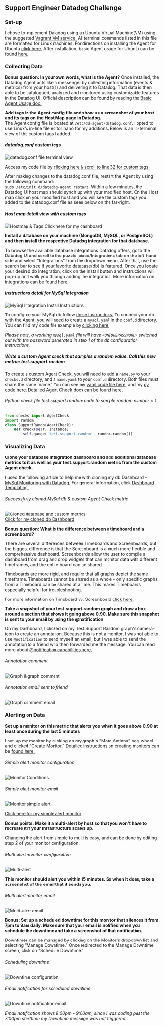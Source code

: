 ## Support Engineer Datadog Challenge   

### Set-up  
I chose to implement Datadog using an Ubuntu Virtual Machine(VM) using the suggested [Vagrant VM service.](https://www.vagrantup.com/intro/getting-started/install.html) All terminal commands listed in this file are formatted for Linux machines. For directions on installing the Agent for Ubuntu [click here.](https://app.datadoghq.com/account/settings#agent/ubuntu) After installation, basic Agent usage for Ubuntu can be found [here.](https://docs.datadoghq.com/guides/basic_agent_usage/ubuntu/)

### Collecting Data  
**Bonus question: In your own words, what is the Agent?** 
Once installed, the Datadog Agent acts like a messenger by collecting information (events & metrics) from your host(s) and delivering it to Datadog. That data is then able to be catalogued, analyzed and monitored using customizable features in the Datadog UI. Official description can be found by reading the [Basic Agent Usage doc.](https://docs.datadoghq.com/guides/basic_agent_usage/)

**Add tags in the Agent config file and show us a screenshot of your host and its tags on the Host Map page in Datadog.**  
The Agent config file is located at `/etc/dd-agent/datadog.conf`.
I opted to use Linux's in-line file editor nano for my additions. Below is an in-terminal view of the custom tags I added.

##### datadog.conf custom tags  
![datadog.conf file terminal view](https://github.com/annnash88/hiring-engineers/blob/master/conf-tags.png?raw=true)  

Access my code file by [clicking here & scroll to line 32 for custom tags.](hiring-engineers/support-engineer-code/datadog.conf)  

After making changes to the datadog.conf file, restart the Agent by using the following command:   
`sudo /etc/init.d/datadog-agent restart`. Within a few minutes, the Datadog UI host map should synch up with your modified host. On the Host map click on your modified host and you will see the custom tags you added to the datadog.conf file as seen below on the far-right.

##### Host map detail view with custom tags 
![Hostmap & Tags](https://github.com/annnash88/hiring-engineers/blob/master/hostmaptags.png?raw=true
)
[Click here for my dashboard](https://app.datadoghq.com/infrastructure/map?fillby=avg%3Acpuutilization&sizeby=avg%3Anometric&groupby=none&nameby=name&nometrichosts=false&tvMode=false&nogrouphosts=false&palette=green_to_orange&paletteflip=false)


**Install a database on your machine (MongoDB, MySQL, or PostgreSQL) and then install the respective Datadog integration for that database.**  

To browse the available database integrations Datadog offers, go to the Datadog UI and scroll to the puzzle-piece/Integrations tab on the left-hand side and select "Integrations" from the dropdown menu. After that, use the search bar to see if your favorite database(db) is featured. Once you locate your desired db integration, click on the install button and instructions will pop-up and walk you through adding the integration. More information on integrations can be found [here.](https://docs.datadoghq.com/integrations)

##### Instructions detail for MySql Integration  
![MySql Integration Install Instructions](https://github.com/annnash88/hiring-engineers/blob/master/mysql-int.png?raw=true)

To configure your MySql db follow [these instructions.](https://docs.datadoghq.com/integrations/mysql/)
To connect your db with the Agent, you will need to create a `mysql.yaml` in the `conf.d` directory. You can find my code file example by [clicking here.](https://github.com/annnash88/hiring-engineers/blob/master/mysql.yaml)

*Please note, a working `mysql.yaml` file will have `<UNIQUEPASSWORD>` switched out with the password generated in step 1 of the db configuration instructions.*

##### Write a custom Agent check that samples a random value. Call this new metric: test.support.random  
To create a custom Agent Check, you will need to add a `name.py` to your `checks.d` directory, and a `name.yaml` to your `conf.d` directory. Both files must share the same 'name.' You can see my [yaml code file here](https://github.com/annnash88/hiring-engineers/blob/master/my_check.yaml), and my [py code here.](https://github.com/annnash88/hiring-engineers/blob/master/my_check.py) Detailed Agent Check docs can be found [here.](https://docs.datadoghq.com/guides/agent_checks/)

###### Python check file test.support.random code to sample random number < 1  
```python
from checks import AgentCheck
import random
class SupportRando(AgentCheck):
    def check(self, instance):
        self.gauge('test.support.random', random.random())
```
### Visualizing Data  
**Clone your database integration dashboard and add additional database metrics to it as well as your test.support.random metric from the custom Agent check.** 

I used the following article to help me with cloning my db Dashboard - [MySql Monitoring with Datadog.](https://www.datadoghq.com/blog/mysql-monitoring-with-datadog/) For general information, click [Dashboard Templating.](https://docs.datadoghq.com/guides/templating/)

###### Successfully cloned MySql db & custom Agent Check metric  
![Cloned database and custom metrics](https://github.com/annnash88/hiring-engineers/blob/master/dashboard-variables.png?raw=true)  
[Click for my cloned db Dashboard](https://app.datadoghq.com/dash/375720/custom-metrics---mysql-cloned?live=true&page=0&is_auto=false&from_ts=1507573147890&to_ts=1507576747890&tile_size=m)

**Bonus question: What is the difference between a timeboard and a screenboard?**  

There are several differences between Timeboards and Screenboards, but the biggest difference is that the Screenboard is a much more flexible and comprehensive dashboard. Screenboards allow the user to compile a dashboard from drag and drop widgets that can monitor data with different timeframes, and the entire board can be shared.

Timeboards are more rigid, and require that all graphs depict the same timeframe. Timeboards cannot be shared as a whole - only specific graphs from a Timeboard can be shared at a time. This makes Timeboards especially helpful for troubleshooting.

For more information on Timeboard vs. Screenboard [click here.](https://help.datadoghq.com/hc/en-us/articles/204580349-What-is-the-difference-between-a-ScreenBoard-and-a-TimeBoard-)


**Take a snapshot of your test.support.random graph and draw a box around a section that shows it going above 0.90. Make sure this snapshot is sent to your email by using the @notification**  

On my Dashboard, I clicked on my Test Support Random graph's camera-icon to create an annotation. Because this is not a monitor, I was not able to use `@notification` to send myself an email, but I was able to send the annotation to a friend who then forwarded me the message. You can read more about [@notification capabilities here.](https://help.datadoghq.com/hc/en-us/articles/203038119-What-do-notifications-do-in-Datadog-)

###### Annotation comment  
![Graph & graph comment](https://github.com/annnash88/hiring-engineers/blob/master/testsuprando-graph.png?raw=true)

###### Annotation email sent to friend  
![Graph comment email](https://github.com/annnash88/hiring-engineers/blob/master/graph-notification.png?raw=true)

### Alerting on Data  
**Set up a monitor on this metric that alerts you when it goes above 0.90 at least once during the last 5 minutes**  

I set-up my monitor by clicking on my graph's "More Actions" cog-wheel and clicked "Create Monitor." Detailed instructions on creating monitors can be [found here.](https://docs.datadoghq.com/guides/monitors/)

###### Simple alert monitor configuration
![Monitor Conditions](https://github.com/annnash88/hiring-engineers/blob/master/monitor-alert-conditions.png?raw=true)

###### Simple alert monitor email
![Monitor simple alert](https://github.com/annnash88/hiring-engineers/blob/master/monitor-simple-alert.png?raw=true)  

[Click here for my simple alert monitor](https://app.datadoghq.com/monitors#2996606?group=all&live=4h)

**Bonus points: Make it a multi-alert by host so that you won't have to recreate it if your infrastructure scales up.**  

Changing the alert from simple to multi is easy, and can be done by editing step 2 of your monitor configuration.

###### Multi alert monitor configuration
![Multi-alert](https://github.com/annnash88/hiring-engineers/blob/master/multi-alert-host.png?raw=true)

**This monitor should alert you within 15 minutes. So when it does, take a screenshot of the email that it sends you.**  
###### Multi alert monitor email

![Multi-alert email](https://github.com/annnash88/hiring-engineers/blob/master/multi-host-alert-msg.png?raw=true)

**Bonus: Set up a scheduled downtime for this monitor that silences it from 7pm to 9am daily. Make sure that your email is notified when you schedule the downtime and take a screenshot of that notification.**  

Downtimes can be managed by clicking on the Monitor's dropdown list and selecting "Manage Downtime." Once redirected to the Manage Downtime screen, click on "Schedule Downtime."

###### Scheduling downtime
![Downtime configuration](https://github.com/annnash88/hiring-engineers/blob/master/downtime-config.png?raw=true)

###### Email notification for scheduled downtime
![Downtime notification email](https://github.com/annnash88/hiring-engineers/blob/master/downtime-email.png?raw=true)

*Email notification shows 9:00pm - 9:00am, since I was coding past the 7:00pm starttime my Downtime message was not triggered.*
